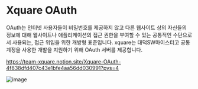 
# Xquare OAuth

OAuth는 인터넷 사용자들이 비밀번호를 제공하지 않고 다른 웹사이트 상의 자신들의 정보에 대해 웹사이트나 애플리케이션의 접근 권한을 부여할 수 있는 공통적인 수단으로서 사용되는, 접근 위임을 위한 개방형 표준입니다. xquare는 대덕SW마이스터고 공통 계정을 사용한 개발을 지원하기 위해 OAuth 서버를 제공합니다.

https://team-xquare.notion.site/Xquare-OAuth-4f838dfd407c43e1bfe4aa56dd030991?pvs=4

![image](https://github.com/team-xquare/v1-service-oauth/assets/81006587/85d23d0e-7c91-4d2f-b575-c94a1815415b)

